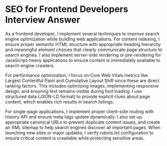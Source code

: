 # SEO for Frontend Developers Interview Answer

As a frontend developer, I implement several techniques to improve search engine optimization while building web applications. For content indexing, I ensure proper semantic HTML structure with appropriate heading hierarchy and meaningful element choices that clearly communicate page structure to search engines. I also implement server-side rendering or pre-rendering for JavaScript-heavy applications to ensure content is immediately available to search engine crawlers.

For performance optimization, I focus on Core Web Vitals metrics like Largest Contentful Paint and Cumulative Layout Shift since these are direct ranking factors. This includes optimizing images, implementing responsive design, and ensuring text remains visible during font loading. I use structured data (JSON-LD format) to provide explicit clues about page content, which enables rich results in search listings.

For single-page applications, I implement proper client-side routing with history API and ensure meta tags update dynamically. I also set up appropriate canonical URLs to prevent duplicate content issues, and create an XML sitemap to help search engines discover all important pages. When launching new sites or major updates, I verify robots.txt configuration to ensure critical content is crawlable while protecting sensitive areas.